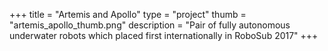 +++
title = "Artemis and Apollo"
type = "project"
thumb = "artemis_apollo_thumb.png"
description = "Pair of fully autonomous underwater robots which placed first internationally in RoboSub 2017"
+++
